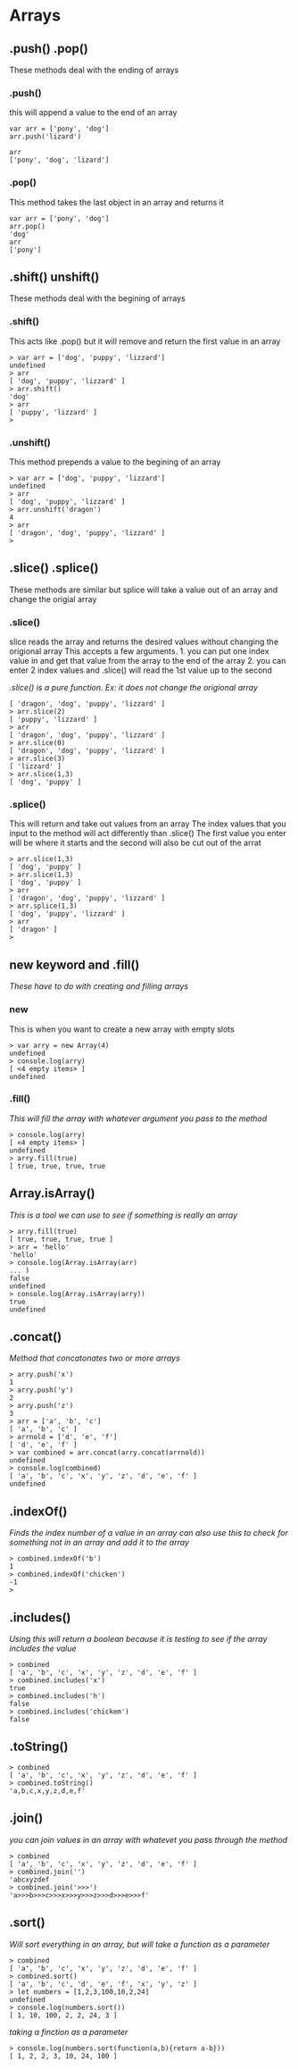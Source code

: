 # Arrays
## .push() .pop()
These methods deal with the ending of arrays
### .push()
this will append a value to the end of an array
```
var arr = ['pony', 'dog']
arr.push('lizard')

arr 
['pony', 'dog', 'lizard']
```

### .pop()
This method takes the last object in an array and returns it
```
var arr = ['pony', 'dog']
arr.pop()
'dog'
arr 
['pony']
```
## .shift() unshift()
These methods deal with the begining of arrays
### .shift()
This acts like .pop() but it will remove and return the first value in an array
```
> var arr = ['dog', 'puppy', 'lizzard']
undefined
> arr
[ 'dog', 'puppy', 'lizzard' ]
> arr.shift()
'dog'
> arr
[ 'puppy', 'lizzard' ]
> 
```
### .unshift()
This method prepends a value to the begining of an array
```
> var arr = ['dog', 'puppy', 'lizzard']
undefined
> arr
[ 'dog', 'puppy', 'lizzard' ]
> arr.unshift('dragon')
4
> arr
[ 'dragon', 'dog', 'puppy', 'lizzard' ]
> 
```
## .slice() .splice()
These methods are similar but splice will take a value out of an array and change the origial array

### .slice()
slice reads the array and returns the desired values without changing the origional array
This accepts a few arguments.
    1. you can put one index value in and get that value from the array to the end of the array
    2. you can enter 2 index values and .slice() will read the 1st value up to the second 

*.slice() is a pure function. Ex: it does not change the origional array*

```
[ 'dragon', 'dog', 'puppy', 'lizzard' ]
> arr.slice(2)
[ 'puppy', 'lizzard' ]
> arr
[ 'dragon', 'dog', 'puppy', 'lizzard' ]
> arr.slice(0)
[ 'dragon', 'dog', 'puppy', 'lizzard' ]
> arr.slice(3)
[ 'lizzard' ]
> arr.slice(1,3)
[ 'dog', 'puppy' ]
```
### .splice()
This will return and take out values from an array
The index values that you input to the method will act differently than .slice()
The first value you enter will be where it starts and the second will also be cut out of the arrat
```
> arr.slice(1,3)
[ 'dog', 'puppy' ]
> arr.slice(1,3)
[ 'dog', 'puppy' ]
> arr
[ 'dragon', 'dog', 'puppy', 'lizzard' ]
> arr.splice(1,3)
[ 'dog', 'puppy', 'lizzard' ]
> arr
[ 'dragon' ]
> 
```
## new keyword and .fill()
*These have to do with creating and filling arrays*

### new
This is when you want to create a new array with empty slots
```
> var arry = new Array(4)
undefined
> console.log(arry)
[ <4 empty items> ]
undefined
```

### .fill()
*This will fill the array with whatever argument you pass to the method*
```
> console.log(arry)
[ <4 empty items> ]
undefined
> arry.fill(true)
[ true, true, true, true 
```

## Array.isArray()
*This is a tool we can use to see if something is really an array*

```
> arry.fill(true)
[ true, true, true, true ]
> arr = 'hello'
'hello'
> console.log(Array.isArray(arr)
... )
false
undefined
> console.log(Array.isArray(arry))
true
undefined
```

## .concat()
*Method that concatonates two or more arrays*
```
> arry.push('x')
1
> arry.push('y')
2
> arry.push('z')
3
> arr = ['a', 'b', 'c']
[ 'a', 'b', 'c' ]
> arrnold = ['d', 'e', 'f']
[ 'd', 'e', 'f' ]
> var combined = arr.concat(arry.concat(arrnold))
undefined
> console.log(combined)
[ 'a', 'b', 'c', 'x', 'y', 'z', 'd', 'e', 'f' ]
undefined
```

## .indexOf()
*Finds the index number of a value in an array*
*can also use this to check for something not in an array and add it to the array*
```
> combined.indexOf('b')
1
> combined.indexOf('chicken')
-1
> 
```

## .includes()
*Using this will return a boolean because it is testing to see if the array includes the value*
```
> combined
[ 'a', 'b', 'c', 'x', 'y', 'z', 'd', 'e', 'f' ]
> combined.includes('x')
true
> combined.includes('h')
false
> combined.includes('chickem')
false
```

## .toString()

```
> combined
[ 'a', 'b', 'c', 'x', 'y', 'z', 'd', 'e', 'f' ]
> combined.toString()
'a,b,c,x,y,z,d,e,f'
```

## .join()
*you can join values in an array with whatevet you pass through the method*
```
> combined
[ 'a', 'b', 'c', 'x', 'y', 'z', 'd', 'e', 'f' ]
> combined.join('')
'abcxyzdef
> combined.join('>>>')
'a>>>b>>>c>>>x>>>y>>>z>>>d>>>e>>>f'
```

## .sort()
*Will sort everything in an array, but will take a function as a parameter*
```
> combined
[ 'a', 'b', 'c', 'x', 'y', 'z', 'd', 'e', 'f' ]
> combined.sort()
[ 'a', 'b', 'c', 'd', 'e', 'f', 'x', 'y', 'z' ]
> let numbers = [1,2,3,100,10,2,24]
undefined
> console.log(numbers.sort())
[ 1, 10, 100, 2, 2, 24, 3 ]
```
*taking a finction as a parameter*
```
> console.log(numbers.sort(function(a,b){return a-b}))
[ 1, 2, 2, 3, 10, 24, 100 ]
```